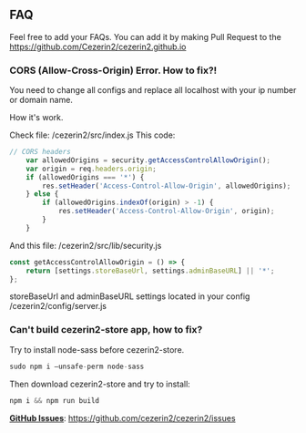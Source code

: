 ## FAQ

Feel free to add your FAQs.
You can add it by making Pull Request to the https://github.com/Cezerin2/cezerin2.github.io

### CORS (Allow-Cross-Origin) Error. How to fix?!

You need to change all configs and replace all localhost with your ip number or domain name.

How it's work.

Check file: /cezerin2/src/index.js
This code:

```javascript
// CORS headers
    var allowedOrigins = security.getAccessControlAllowOrigin();
    var origin = req.headers.origin;
    if (allowedOrigins === '*') {
        res.setHeader('Access-Control-Allow-Origin', allowedOrigins);
    } else {
        if (allowedOrigins.indexOf(origin) > -1) {
            res.setHeader('Access-Control-Allow-Origin', origin);
        }
    }
```    
And this file: /cezerin2/src/lib/security.js

```javascript
const getAccessControlAllowOrigin = () => {
    return [settings.storeBaseUrl, settings.adminBaseURL] || '*';
};
```

storeBaseUrl and adminBaseURL settings located in your config /cezerin2/config/server.js
  

### Can't build cezerin2-store app, how to fix?

Try to install node-sass before cezerin2-store.

```javascript
sudo npm i —unsafe-perm node-sass
```

Then download cezerin2-store and try to install:
```javascript
npm i && npm run build
```


[**GitHub Issues**](https://github.com/cezerin2/cezerin2/issues): https://github.com/cezerin2/cezerin2/issues
